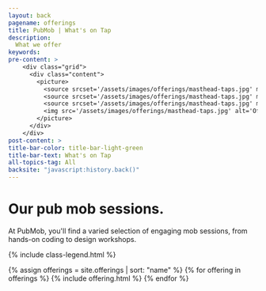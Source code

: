 ```yaml
---
layout: back
pagename: offerings
title: PubMob | What's on Tap
description:
  What we offer
keywords:
pre-content: >
    <div class="grid">
      <div class="content">
        <picture>
          <source srcset='/assets/images/offerings/masthead-taps.jpg' media='(max-width: 1080px)'>
          <source srcset='/assets/images/offerings/masthead-taps.jpg' media='(min-width: 960px)'>
          <source srcset='/assets/images/offerings/masthead-taps.jpg' media='(min-width: 830px'>
          <img src='/assets/images/offerings/masthead-taps.jpg' alt='Offerings'>
        </picture>
      </div>
    </div>
post-content: >
title-bar-color: title-bar-light-green
title-bar-text: What's on Tap
all-topics-tag: All
backsite: "javascript:history.back()"
---
```

<!-- <script src="/assets/javascripts/moment.js"></script> -->
<h1>Our pub mob sessions.</h1>
<p>At PubMob, you'll find a varied selection of engaging mob sessions, from hands-on coding to design workshops.</p>

{% include class-legend.html %}

{% assign offerings = site.offerings | sort: "name" %}
{% for offering in offerings %}
  {% include offering.html %}
{% endfor %}

